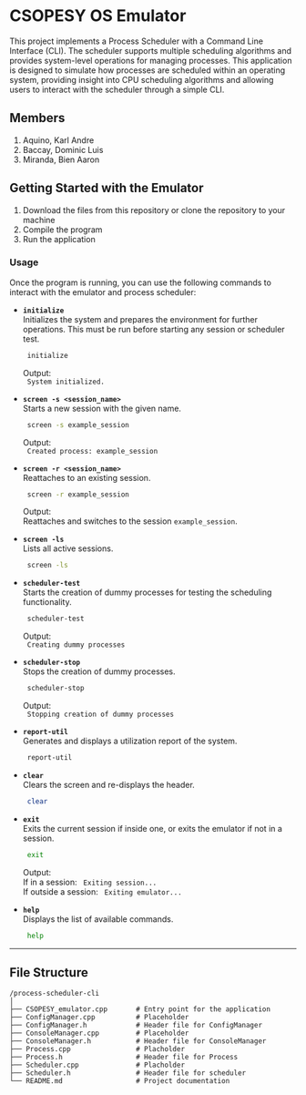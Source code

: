 # CSOPESY OS Emulator
This project implements a Process Scheduler with a Command Line Interface (CLI). The scheduler supports multiple scheduling algorithms and provides system-level operations for managing processes. This application is designed to simulate how processes are scheduled within an operating system, providing insight into CPU scheduling algorithms and allowing users to interact with the scheduler through a simple CLI.

## Members
1. Aquino, Karl Andre
2. Baccay, Dominic Luis
3. Miranda, Bien Aaron

## Getting Started with the Emulator
1. Download the files from this repository or clone the repository to your machine
2. Compile the program
3. Run the application

### Usage

Once the program is running, you can use the following commands to interact with the emulator and process scheduler:

- **`initialize`**  
  Initializes the system and prepares the environment for further operations. This must be run before starting any session or scheduler test.
  ```bash
   initialize
  ```
  Output:  
  ` System initialized.`

- **`screen -s <session_name>`**  
  Starts a new session with the given name.  
  ```bash
   screen -s example_session
  ```
  Output:  
  ` Created process: example_session`

- **`screen -r <session_name>`**  
  Reattaches to an existing session.
  ```bash
   screen -r example_session
  ```
  Output:  
  Reattaches and switches to the session `example_session`.

- **`screen -ls`**  
  Lists all active sessions.
  ```bash
   screen -ls
  ```

- **`scheduler-test`**  
  Starts the creation of dummy processes for testing the scheduling functionality.
  ```bash
   scheduler-test
  ```
  Output:  
  ` Creating dummy processes`

- **`scheduler-stop`**  
  Stops the creation of dummy processes.
  ```bash
   scheduler-stop
  ```
  Output:  
  ` Stopping creation of dummy processes`

- **`report-util`**  
  Generates and displays a utilization report of the system.
  ```bash
   report-util
  ```

- **`clear`**  
  Clears the screen and re-displays the header.
  ```bash
   clear
  ```

- **`exit`**  
  Exits the current session if inside one, or exits the emulator if not in a session.
  ```bash
   exit
  ```
  Output:  
  If in a session: ` Exiting session...`  
  If outside a session: ` Exiting emulator...`

- **`help`**  
  Displays the list of available commands.
  ```bash
   help
  ```

--- 

## File Structure

```
/process-scheduler-cli
│
├── CSOPESY_emulator.cpp       # Entry point for the application
├── ConfigManager.cpp          # Placeholder
├── ConfigManager.h            # Header file for ConfigManager
├── ConsoleManager.cpp         # Placeholder
├── ConsoleManager.h           # Header file for ConsoleManager
├── Process.cpp                # Placholder
├── Process.h                  # Header file for Process
├── Scheduler.cpp              # Placholder
├── Scheduler.h                # Header file for scheduler
└── README.md                  # Project documentation
```
